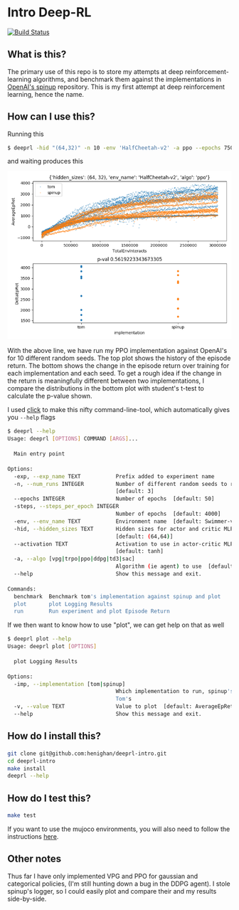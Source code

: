 # Intro Deep-RL

[![Build Status](https://travis-ci.com/henighan/deeprl-intro.svg?branch=master)](https://travis-ci.com/henighan/deeprl-intro)

## What is this?
The primary use of this repo is to store my attempts at deep reinforcement-learning algorithms, and benchmark them against the implementations in  [OpenAI's spinup](https://spinningup.openai.com/en/latest/) repository. This is my first attempt at deep reinforcement learning, hence the name.

## How can I use this?

Running this
```bash
$ deeprl -hid "(64,32)" -n 10 -env 'HalfCheetah-v2' -a ppo --epochs 750 benchmark
```
and waiting produces this

![alt text](imgs/halfcheetah_ppo_benchmark.png)

With the above line, we have run my PPO implementation against OpenAI's for 10 different random seeds. The top plot shows the history of the episode return. The bottom shows the change in the episode return over training for each implementation and each seed. To get a rough idea if the change in the return is meaningfully different between two implementations, I compare the distributions in the bottom plot with student's t-test to calculate the p-value shown.

I used [click](https://click.palletsprojects.com/en/7.x/) to make this nifty command-line-tool, which automatically gives you `--help` flags


```bash
$ deeprl --help
Usage: deeprl [OPTIONS] COMMAND [ARGS]...

  Main entry point

Options:
  -exp, --exp_name TEXT           Prefix added to experiment name
  -n, --num_runs INTEGER          Number of different random seeds to run
                                  [default: 3]
  --epochs INTEGER                Number of epochs  [default: 50]
  -steps, --steps_per_epoch INTEGER
                                  Number of epochs  [default: 4000]
  -env, --env_name TEXT           Environment name  [default: Swimmer-v2]
  -hid, --hidden_sizes TEXT       Hidden sizes for actor and critic MLPs
                                  [default: (64,64)]
  --activation TEXT               Activation to use in actor-critic MLPs
                                  [default: tanh]
  -a, --algo [vpg|trpo|ppo|ddpg|td3|sac]
                                  Algorithm (ie agent) to use  [default: vpg]
  --help                          Show this message and exit.

Commands:
  benchmark  Benchmark tom's implementation against spinup and plot
  plot       plot Logging Results
  run        Run experiment and plot Episode Return
```

If we then want to know how to use "plot", we can get help on that as well

```bash
$ deeprl plot --help
Usage: deeprl plot [OPTIONS]

  plot Logging Results

Options:
  -imp, --implementation [tom|spinup]
                                  Which implementation to run, spinup's or
                                  Tom's
  -v, --value TEXT                Value to plot  [default: AverageEpRet]
  --help                          Show this message and exit.
```

## How do I install this?

```bash
git clone git@github.com:henighan/deeprl-intro.git
cd deeprl-intro
make install
deeprl --help
```

## How do I test this?
```bash
make test
```

If you want to use the mujoco environments, you will also need to follow the instructions [here](https://spinningup.openai.com/en/latest/user/installation.html#installing-mujoco-optional).

## Other notes

Thus far I have only implemented VPG and PPO for gaussian and categorical policies, (I'm still hunting down a bug in the DDPG agent). I stole spinup's logger, so I could easily plot and compare their and my results side-by-side.
